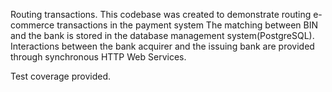 Routing transactions.
This codebase was created to demonstrate routing e-commerce transactions in the payment system
The matching between BIN and the bank is stored in the database management system(PostgreSQL). 
Interactions between the bank acquirer and the issuing bank are provided through synchronous HTTP Web Services.

Test coverage provided.

